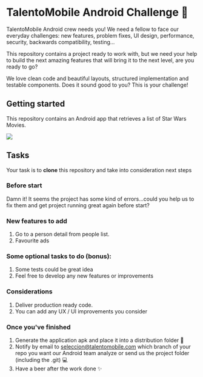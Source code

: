 # TalentoMobile Android Challenge 🚀

TalentoMobile Android crew needs you! We need a fellow to face our everyday challenges: new features, problem fixes, UI design, performance, security, backwards compatibility, testing...

This repository contains a project ready to work with, but we need your help to build the next amazing features that will bring it to the next level, are you ready to go?

We love clean code and beautiful layouts, structured implementation and testable components. Does it sound good to you? This is your challenge!

## Getting started

This repository contains an Android app that retrieves a list of Star Wars Movies.

![](https://raw.githubusercontent.com/talento-mobile/android-challenge/main/star-wars.png)

## Tasks

Your task is to  **clone** this repository and take into consideration next steps

### Before start

Damn it! It seems the project has some kind of errors...could you help us to fix them and get project running great again before start?

### New features to add

1.  Go to a person detail from people list.
2.  Favourite ads

### Some optional tasks to do (bonus):

1.  Some tests could be great idea
2.  Feel free to develop any new features or improvements

### Considerations

1.  Deliver production ready code.
2.  You can add any UX / UI improvements you consider

### Once you've finished

1.  Generate the application apk and place it into a distribution folder 📱
2.  Notify by email to  [seleccion@talentomobile.com](mailto:seleccion@talentomobile.com)  which branch of your repo you want our Android team analyze or send us the project folder (including the .git) 💻
3.  Have a beer after the work done ✨
